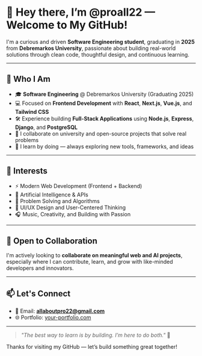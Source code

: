 # 👋 Hey there, I’m @proall22 — Welcome to My GitHub!

I'm a curious and driven **Software Engineering student**, graduating in **2025** from **Debremarkos University**, passionate about building real-world solutions through clean code, thoughtful design, and continuous learning.

---

## 🚀 Who I Am
- 🎓 **Software Engineering** @ Debremarkos University (Graduating 2025)
- 💻 Focused on **Frontend Development** with **React**, **Next.js**, **Vue.js**, and **Tailwind CSS**
- 🛠️ Experience building **Full-Stack Applications** using **Node.js**, **Express**, **Django**, and **PostgreSQL**
- 🤝 I collaborate on university and open-source projects that solve real problems
- 🧠 I learn by doing — always exploring new tools, frameworks, and ideas

---

## 🌟 Interests
- ⚡ Modern Web Development (Frontend + Backend)
- 🤖 Artificial Intelligence & APIs
- 🧩 Problem Solving and Algorithms
- 🎨 UI/UX Design and User-Centered Thinking
- 🎧 Music, Creativity, and Building with Passion

---

## 🤝 Open to Collaboration
I'm actively looking to **collaborate on meaningful web and AI projects**, especially where I can contribute, learn, and grow with like-minded developers and innovators.

---

## 📫 Let's Connect
- 📧 Email: **allaboutpro22@gmail.com**
- 🌐 Portfolio: [your-portfolio.com](https://portofolio-next-five.vercel.app/)

---

> _"The best way to learn is by building. I’m here to do both."_ 🚀

Thanks for visiting my GitHub — let’s build something great together!

<!---
proall22/proall22 is a ✨ special ✨ repository because its `README.md` (this file) appears on your GitHub profile.
You can click the Preview link to take a look at your changes.
--->
